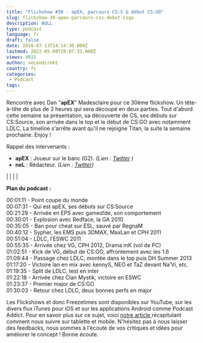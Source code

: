 ```yaml
---
title: "Flickshow #30 - apEX, parcours CS:S & début CS:GO"
slug: flickshow-30-apex-parcours-css-debut-csgo
description: NULL
type: podcast
language: fr
draft: false
date: 2018-07-13T14:14:30.000Z
lastmod: 2022-05-08T20:07:33.000Z
views: 4915
author: neLendirekt
country: fs
categories:
 - Podcast
tags:
---
```

Rencontre avec Dan "**apEX**" Madesclaire pour ce 30ème flickshow. Un tête-à-tête de plus de 3 heures qui sera découpé en deux parties. Tout d'abord cette semaine sa présentation, sa découverte de CS, ses débuts sur CS:Source, son arrivée dans le top et le début de CS:GO avec notamment LDLC. La timeline s'arrête avant qu'il ne rejoigne Titan, la suite la semaine prochaine. Enjoy !

Rappel des intervenants :

* **apEX** : Joueur sur le banc (G2). _(Lien : [Twitter](https://twitter.com/G2apEX) )_
* **neL** : Rédacteur. _(Lien : [Twitter](https://twitter.com/neLendirekt))_

|  |
|  |

**Plan du podcast** **:**

00:01:11 - Point coupe du monde  
00:07:31 - Qui est apEX, ses débuts sur CS:Source  
00:21:29 - Arrivée en EPS avec gamed!de, son comportement  
00:30:01 - Explosion avec Redface, la GA 2010  
00:35:05 - Ban pour cheat sur ESL, sauvé par RegnaM  
00:40:12 - Sypher, les EMS puis 3DMAX, MaxLan et CPH 2011  
00:51:04 - LDLC, l’ESWC 2011  
00:55:35 - Arrivée chez VG, CPH 2012, Drama mK (vol de PC)  
01:02:51 - Kick de VG, début de CS:GO, affrontement avec les 1.6  
01:09:44 - Passage chez LDLC, montée dans le top puis DH Summer 2013  
01:17:20 - Victoire lan en mix avec kennyS, NEO et TaZ devant Na’Vi, etc.  
01:19:35 - Split de LDLC, test en inter  
01:22:18 - Arrivée chez Clan Mystik, victoire en ESWC  
01:23:37 - Premier major de CS:GO  
01:30:03 - Retour chez LDLC, deux bonnes perfs en major 

Les Flickshows et donc Freezetimes sont disponibles sur YouTube, sur les divers flux iTunes pour iOS et sur les applications Android comme Podcast Addict. Pour en savoir plus sur ce sujet, voici [notre article ](https://flickshot.fr/fr/comment-ecouter-le-flickshow-sur-telephone-et-tablette/&59a013864d64e)récapitulant comment nous suivre sur tablette et mobile. N'hésitez pas à nous laisser des feedbacks, nous sommes à l'écoute de vos critiques et idées pour améliorer le concept ! Bonne écoute.
